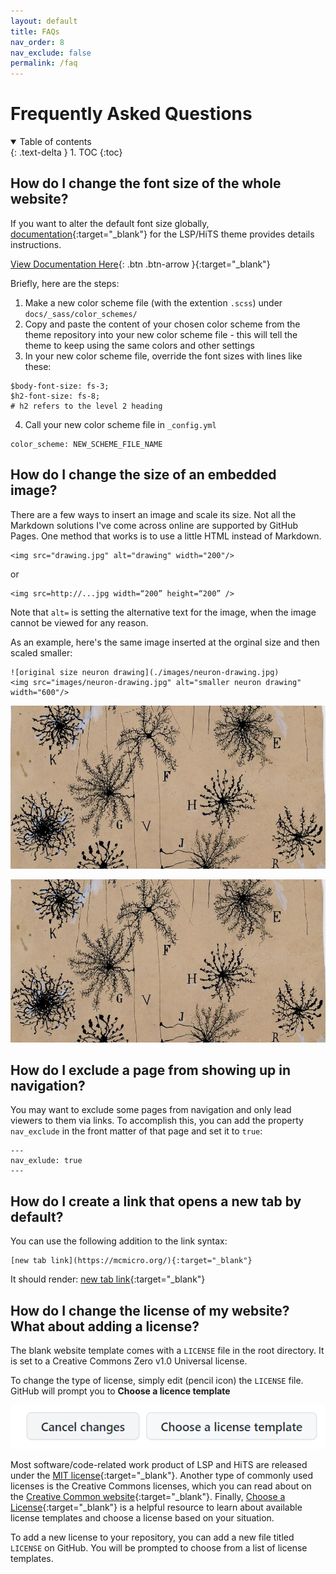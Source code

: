 ```yaml
---
layout: default
title: FAQs
nav_order: 8
nav_exclude: false
permalink: /faq
---
```

# Frequently Asked Questions

<details open markdown="block">
  <summary>
    Table of contents
  </summary>
  {: .text-delta }
1. TOC
{:toc}
</details>

## How do I change the font size of the whole website?

If you want to alter the default font size globally, [documentation](https://labsyspharm.github.io/just-the-docs-lsp/docs/utilities/typography/#global-font-size-adjustments){:target="_blank"} for the LSP/HiTS theme provides details instructions. 

[View Documentation Here](https://labsyspharm.github.io/just-the-docs-lsp/docs/utilities/typography/#global-font-size-adjustments){: .btn .btn-arrow }{:target="_blank"}

Briefly, here are the steps:

1. Make a new color scheme file (with the extention `.scss`) under `docs/_sass/color_schemes/`
2. Copy and paste the content of your chosen color scheme from the theme repository into your new color scheme file - this will tell the theme to keep using the same colors and other settings
3. In your new color scheme file, override the font sizes with lines like these:

```
$body-font-size: fs-3;
$h2-font-size: fs-8;
# h2 refers to the level 2 heading
```
4. Call your new color scheme file in `_config.yml`
```
color_scheme: NEW_SCHEME_FILE_NAME
```

## How do I change the size of an embedded image?

There are a few ways to insert an image and scale its size. Not all the Markdown solutions I've come across online are supported by GitHub Pages. One method that works is to use a little HTML instead of Markdown.

```
<img src="drawing.jpg" alt="drawing" width="200"/> 
```
or
```
<img src=http://...jpg width=“200” height=“200” />
```

Note that `alt=` is setting the alternative text for the image, when the image cannot be viewed for any reason. 

As an example, here's the same image inserted at the orginal size and then scaled smaller:
```
![original size neuron drawing](./images/neuron-drawing.jpg)
<img src="images/neuron-drawing.jpg" alt="smaller neuron drawing" width="600"/>
```

![original size neuron drawing](./images/neuron-drawing.jpg)  

<img src="images/neuron-drawing.jpg" alt="smaller neuron drawing" width="600"/>

## How do I exclude a page from showing up in navigation?
          
You may want to exclude some pages from navigation and only lead viewers to them via links. To accomplish this, you can add the property `nav_exclude` in the front matter of that page and set it to `true`:

```
---
nav_exlude: true
---
```

## How do I create a link that opens a new tab by default?

You can use the following addition to the link syntax:
```
[new tab link](https://mcmicro.org/){:target="_blank"}
```
It should render: [new tab link](https://mcmicro.org/){:target="_blank"}

## How do I change the license of my website? What about adding a license?

The blank website template comes with a `LICENSE` file in the root directory. It is set to a Creative Commons Zero v1.0 Universal license. 

To change the type of license, simply edit (pencil icon) the `LICENSE` file. GitHub will prompt you to **Choose a licence template**

![choose license screenshot](./images/choose-license.png)

Most software/code-related work product of LSP and HiTS are released under the [MIT license](https://choosealicense.com/licenses/mit/){:target="_blank"}. Another type of commonly used licenses is the Creative Commons licenses, which you can read about on the [Creative Common website](https://creativecommons.org/about/cclicenses/){:target="_blank"}. Finally, [Choose a License](https://choosealicense.com/){:target="_blank"} is a helpful resource to learn about available license templates and choose a license based on your situation.

To add a new license to your repository, you can add a new file titled `LICENSE` on GitHub. You will be prompted to choose from a list of license templates.

          
